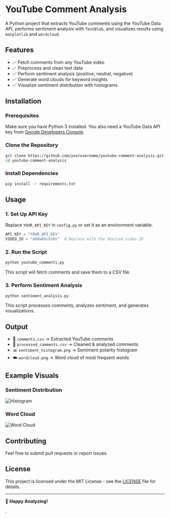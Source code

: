 # YouTube Comment Analysis

A Python project that extracts YouTube comments using the YouTube Data API, performs sentiment analysis with `TextBlob`, and visualizes results using `matplotlib` and `wordcloud`.

## Features
- ✅ Fetch comments from any YouTube video
- ✅ Preprocess and clean text data
- ✅ Perform sentiment analysis (positive, neutral, negative)
- ✅ Generate word clouds for keyword insights
- ✅ Visualize sentiment distribution with histograms

## Installation

### Prerequisites
Make sure you have Python 3 installed. You also need a YouTube Data API key from [Google Developers Console](https://console.cloud.google.com/).

### Clone the Repository
```bash
git clone https://github.com/yourusername/youtube-comment-analysis.git
cd youtube-comment-analysis
```

### Install Dependencies
```bash
pip install -r requirements.txt
```

## Usage

### 1. Set Up API Key
Replace `YOUR_API_KEY` in `config.py` or set it as an environment variable.

```python
API_KEY = "YOUR_API_KEY"
VIDEO_ID = "oO8w6XcXJUs"  # Replace with the desired video ID
```

### 2. Run the Script
```bash
python youtube_comments.py
```
This script will fetch comments and save them to a CSV file.

### 3. Perform Sentiment Analysis
```bash
python sentiment_analysis.py
```
This script processes comments, analyzes sentiment, and generates visualizations.

## Output
- 📂 `comments.csv` → Extracted YouTube comments
- 📂 `processed_comments.csv` → Cleaned & analyzed comments
- 📊 `sentiment_histogram.png` → Sentiment polarity histogram
- ☁️ `wordcloud.png` → Word cloud of most frequent words

## Example Visuals
### Sentiment Distribution
![Histogram](path/to/sentiment_histogram.png)
### Word Cloud
![Word Cloud](path/to/wordcloud.png)

## Contributing
Feel free to submit pull requests or report issues.

## License
This project is licensed under the MIT License - see the [LICENSE](LICENSE) file for details.

---
🚀 **Happy Analyzing!**

.
